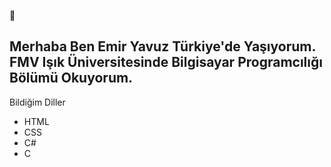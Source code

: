  👋 
 <h2>Merhaba Ben Emir Yavuz Türkiye'de Yaşıyorum. FMV Işık Üniversitesinde Bilgisayar Programcılığı Bölümü Okuyorum.</h2>
 
Bildiğim Diller<BR>
- HTML
  <BR>
- CSS
    <BR>
- C#
      <BR>
- C

